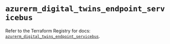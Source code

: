 # `azurerm_digital_twins_endpoint_servicebus`

Refer to the Terraform Registry for docs: [`azurerm_digital_twins_endpoint_servicebus`](https://registry.terraform.io/providers/hashicorp/azurerm/4.49.0/docs/resources/digital_twins_endpoint_servicebus).
